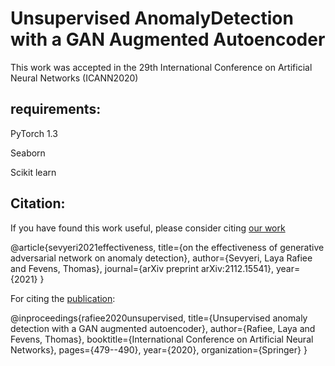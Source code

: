 # Unsupervised AnomalyDetection with a GAN Augmented Autoencoder 
This work was accepted in the 29th International Conference on Artificial Neural Networks (ICANN2020)

## requirements:

PyTorch 1.3

Seaborn

Scikit learn

## Citation:

If you have found this work useful, please consider citing [our work](https://arxiv.org/abs/2112.15541)


@article{sevyeri2021effectiveness,
  title={on the effectiveness of generative adversarial network on anomaly detection},
  author={Sevyeri, Laya Rafiee and Fevens, Thomas},
  journal={arXiv preprint arXiv:2112.15541},
  year={2021}
}

For citing the [publication](https://link.springer.com/chapter/10.1007/978-3-030-61609-0_38):

@inproceedings{rafiee2020unsupervised,
  title={Unsupervised anomaly detection with a GAN augmented autoencoder},
  author={Rafiee, Laya and Fevens, Thomas},
  booktitle={International Conference on Artificial Neural Networks},
  pages={479--490},
  year={2020},
  organization={Springer}
}
